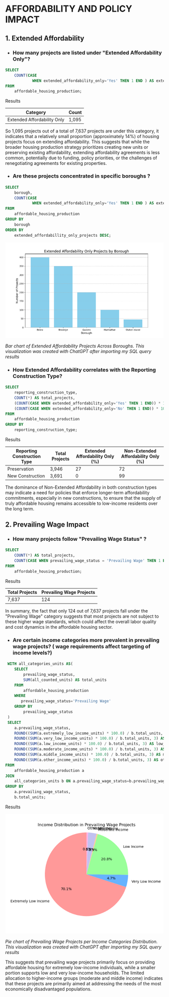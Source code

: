 # AFFORDABILITY AND POLICY IMPACT

## 1. Extended Affordability

- ### How many projects are listed under "Extended Affordability Only"?

```sql
SELECT
    COUNT(CASE
            WHEN extended_affordability_only='Yes' THEN 1 END ) AS extended_affordabillity_only_projects
FROM
    affordable_housing_production;
```

Results

| Category                        | Count |
|---------------------------------|-------|
| Extended Affordability Only     | 1,095 |


So 1,095 projects out of a total of 7,637 projects are under this category, it indicates that a relatively small proportion (approximately 14%) of housing projects focus on extending affordability. This suggests that while the broader housing production strategy prioritizes creating new units or preserving existing affordability, extending affordability agreements is less common, potentially due to funding, policy priorities, or the challenges of renegotiating agreements for existing properties.

- ### Are these projects concentrated in specific boroughs ?

```sql
SELECT
    borough,
    COUNT(CASE
            WHEN extended_affordability_only='Yes' THEN 1 END ) AS extended_affordabillity_only_projects
FROM
    affordable_housing_production
GROUP BY
    borough
ORDER BY
    extended_affordabillity_only_projects DESC;
```
![Extended Affordability Projects](/Section%203%20-%20Affordability%20And%20Policy/images/extended_affordability_projects_by_borough.png)

*Bar chart of Extended Affordability Projects Across Boroughs. This visualization was created with ChatGPT after importing my SQL query results*

- ### How Extended Affordability correlates with the Reporting Construction Type?

```sql
SELECT
    reporting_construction_type,
    COUNT(*) AS total_projects,
    (COUNT(CASE WHEN extended_affordability_only='Yes' THEN 1 END)) * 100/ COUNT(*) AS extended_affordability_only_perc,
    (COUNT(CASE WHEN extended_affordability_only='No' THEN 1 END)) * 100/ COUNT(*) AS non_extended_affordability_only_perc
FROM
    affordable_housing_production
GROUP BY
    reporting_construction_type;
```

Results

| Reporting Construction Type | Total Projects | Extended Affordability Only (%) | Non-Extended Affordability Only (%) |
|-----------------------------|----------------|----------------------------------|-------------------------------------|
| Preservation                | 3,946          | 27                               | 72                                  |
| New Construction            | 3,691          | 0                                | 99                                  |


The dominance of Non-Extended Affordability in both construction types may indicate a need for policies that enforce longer-term affordability commitments, especially in new constructions, to ensure that the supply of truly affordable housing remains accessible to low-income residents over the long term.


## 2. Prevailing Wage Impact

- ### How many projects follow "Prevailing Wage Status" ?

```sql
SELECT
    COUNT(*) AS total_projects,
    COUNT(CASE WHEN prevailing_wage_status = 'Prevailing Wage' THEN 1 END) AS prevailing_wage_projects
FROM
    affordable_housing_production;
```

Results

| Total Projects | Prevailing Wage Projects |
|----------------|--------------------------|
| 7,637          | 124                      |

In summary, the fact that only 124 out of 7,637 projects fall under the "Prevailing Wage" category suggests that most projects are not subject to these higher wage standards, which could affect the overall labor quality and cost dynamics in the affordable housing sector.

- ### Are certain income categories more prevalent in prevailing wage projects? ( wage requirements affect targeting of income levels?)

```sql
 WITH all_categories_units AS(
    SELECT
        prevailing_wage_status,
        SUM(all_counted_units) AS total_units
    FROM
        affordable_housing_production
    WHERE
       prevailing_wage_status='Prevailing Wage' 
    GROUP BY
        prevailing_wage_status
 )
 SELECT
    a.prevailing_wage_status,
    ROUND((SUM(a.extremely_low_income_units) * 100.0) / b.total_units, 3) AS extremely_low_income_units_perc,
    ROUND((SUM(a.very_low_income_units) * 100.0) / b.total_units, 3) AS very_low_income_units_perc,
    ROUND((SUM(a.low_income_units) * 100.0) / b.total_units, 3) AS low_income_units_perc,
    ROUND((SUM(a.moderate_income_units) * 100.0) / b.total_units, 3) AS moderate_income_units_perc,
    ROUND((SUM(a.middle_income_units) * 100.0) / b.total_units, 3) AS middle_income_units_perc,
    ROUND((SUM(a.other_income_units) * 100.0) / b.total_units, 3) AS other_income_units_perc
FROM
    affordable_housing_production a
JOIN
    all_categories_units b ON a.prevailing_wage_status=b.prevailing_wage_status
GROUP BY
    a.prevailing_wage_status,
    b.total_units;
```

Results

![Prevailing Wage Distribution](/Section%203%20-%20Affordability%20And%20Policy/images/prevailing_wage_income_distribution.png)

*Pie chart of Prevailing Wage Projects per Income Categories Distribution. This visualization was created with ChatGPT after importing my SQL query results*

This suggests that prevailing wage projects primarily focus on providing affordable housing for extremely low-income individuals, while a smaller portion supports low and very low-income households. The limited allocation to higher-income groups (moderate and middle income) indicates that these projects are primarily aimed at addressing the needs of the most economically disadvantaged populations.